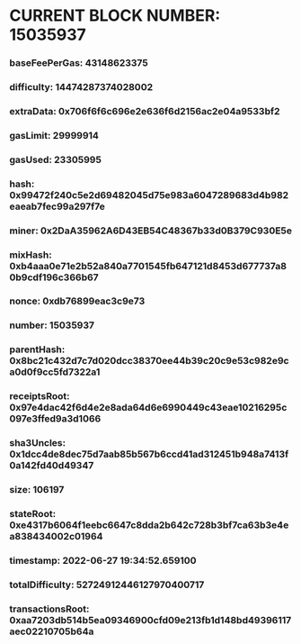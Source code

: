 # CURRENT BLOCK NUMBER: 15035937

### baseFeePerGas: 43148623375
### difficulty: 14474287374028002
### extraData: 0x706f6f6c696e2e636f6d2156ac2e04a9533bf2
### gasLimit: 29999914
### gasUsed: 23305995
### hash: 0x99472f240c5e2d69482045d75e983a6047289683d4b982eaeab7fec99a297f7e
### miner: 0x2DaA35962A6D43EB54C48367b33d0B379C930E5e
### mixHash: 0xb4aaa0e71e2b52a840a7701545fb647121d8453d677737a80b9cdf196c366b67
### nonce: 0xdb76899eac3c9e73
### number: 15035937
### parentHash: 0x8bc21c432d7c7d020dcc38370ee44b39c20c9e53c982e9ca0d0f9cc5fd7322a1
### receiptsRoot: 0x97e4dac42f6d4e2e8ada64d6e6990449c43eae10216295c097e3ffed9a3d1066
### sha3Uncles: 0x1dcc4de8dec75d7aab85b567b6ccd41ad312451b948a7413f0a142fd40d49347
### size: 106197
### stateRoot: 0xe4317b6064f1eebc6647c8dda2b642c728b3bf7ca63b3e4ea838434002c01964
### timestamp: 2022-06-27 19:34:52.659100
### totalDifficulty: 52724912446127970400717
### transactionsRoot: 0xaa7203db514b5ea09346900cfd09e213fb1d148bd49396117aec02210705b64a
